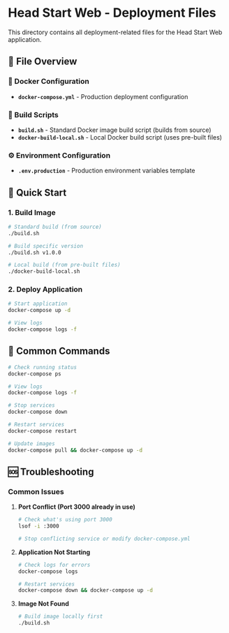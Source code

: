 # Head Start Web - Deployment Files

This directory contains all deployment-related files for the Head Start Web application.

## 📁 File Overview

### 🐳 Docker Configuration

- **`docker-compose.yml`** - Production deployment configuration

### 🔧 Build Scripts

- **`build.sh`** - Standard Docker image build script (builds from source)
- **`docker-build-local.sh`** - Local Docker build script (uses pre-built files)

### ⚙️ Environment Configuration

- **`.env.production`** - Production environment variables template

## 🚀 Quick Start

### 1. Build Image

```bash
# Standard build (from source)
./build.sh

# Build specific version
./build.sh v1.0.0

# Local build (from pre-built files)
./docker-build-local.sh
```

### 2. Deploy Application

```bash
# Start application
docker-compose up -d

# View logs
docker-compose logs -f
```



## 🔧 Common Commands

```bash
# Check running status
docker-compose ps

# View logs
docker-compose logs -f

# Stop services
docker-compose down

# Restart services
docker-compose restart

# Update images
docker-compose pull && docker-compose up -d
```

## 🆘 Troubleshooting

### Common Issues

1. **Port Conflict (Port 3000 already in use)**
   ```bash
   # Check what's using port 3000
   lsof -i :3000
   
   # Stop conflicting service or modify docker-compose.yml
   ```

2. **Application Not Starting**
   ```bash
   # Check logs for errors
   docker-compose logs
   
   # Restart services
   docker-compose down && docker-compose up -d
   ```

3. **Image Not Found**
   ```bash
   # Build image locally first
   ./build.sh
   ```
